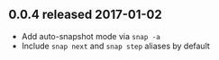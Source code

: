 ## 0.0.4 released 2017-01-02
* Add auto-snapshot mode via `snap -a`
* Include `snap next` and `snap step` aliases by default

